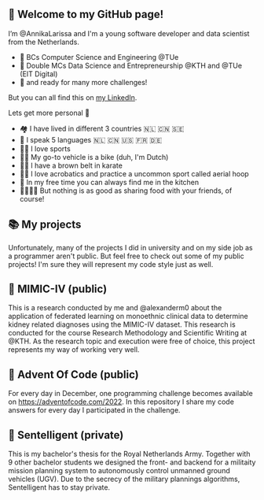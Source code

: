 👋 Welcome to my GitHub page!
-

I’m @AnnikaLarissa and I'm a young software developer and data scientist from the Netherlands.

- 🌱 BCs Computer Science and Engineering @TUe
- 🌱 Double MCs Data Science and Entrepreneurship @KTH and @TUe (EIT Digital)
- :100: and ready for many more challenges!

But you can all find this on [my LinkedIn](https://www.linkedin.com/in/annika-schavemaker-034336231/).

Lets get more personal 👀
- 🏘️ I have lived in different 3 countries 🇳🇱 🇨🇳 🇸🇪 
- 💬 I speak 5 languages 🇳🇱 🇨🇳 🇺🇸 🇫🇷 🇩🇪
- :weight_lifting_woman: I love sports
- :biking_woman: My go-to vehicle is a bike (duh, I'm Dutch)
- :women_wrestling: I have a brown belt in karate
- :woman_cartwheeling: I love acrobatics and practice a uncommon sport called aerial hoop
- :bowl_with_spoon: In my free time you can always find me in the kitchen
- :family_man_woman_girl_girl: But nothing is as good as sharing food with your friends, of course!

📚 My projects
-

Unfortunately, many of the projects I did in university and on my side job as a programmer aren't public. But feel free to check out some of my public projects! I'm sure they will represent my code style just as well.

📖 MIMIC-IV (public)
-

This is a research conducted by me and @alexanderm0 about the application of federated learning on monoethnic clinical data to determine kidney related diagnoses using the MIMIC-IV dataset.
This research is conducted for the course Research Methodology and Scientific Writing at @KTH. 
As the research topic and execution were free of choice, this project represents my way of working very well.

📖 Advent Of Code (public)
-

For every day in December, one programming challenge becomes available on https://adventofcode.com/2022. In this repository I share my code answers for every day I participated in the challenge.

📖 Sentelligent (private)
-

This is my bachelor's thesis for the Royal Netherlands Army. 
Together with 9 other bachelor students we designed the front- and backend for a militaity mission planning system to autonomously control unmanned ground vehicles (UGV).
Due to the secrecy of the military plannings algorithms, Sentelligent has to stay private.


<!---
AnnikaLarissa/AnnikaLarissa is a ✨ special ✨ repository because its `README.md` (this file) appears on your GitHub profile.
You can click the Preview link to take a look at your changes.
--->
